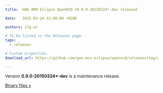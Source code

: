 ```yaml
---
title:  GNU ARM Eclipse OpenOCD v0.9.0-20150324*-dev released

date:   2015-03-24 12:00:00 +0200

authors: ilg-ul

# To be listed in the Releases page.
tags:
  - releases

# Custom properties.
download_url: https://github.com/gnu-mcu-eclipse/openocd/releases/tag/gae-0.9.0-20150324/

---
```


Version **0.9.0-20150324\*-dev** is a maintenance release.

<!-- truncate -->

<a href={frontMatter.download_url}>Binary files »</a>
